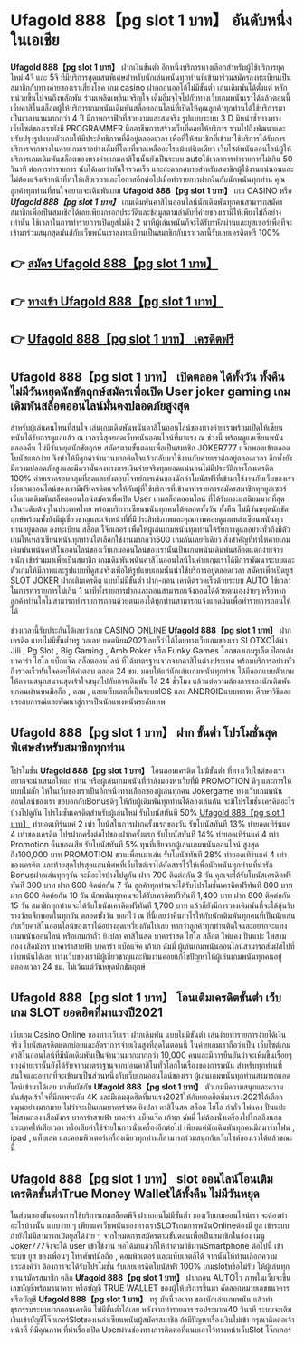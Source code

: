 # Ufagold 888【pg slot 1 บาท】   อันดับหนึ่งในเอเชีย 

**Ufagold 888【pg slot 1 บาท】** ฝากเงินขั้นต่ำ  อีกหนึ่งบริการทางเลือกสำหรับผู้ใช้บริการยุคใหม่ 4จี และ 5จี ที่มีบริการสุดแสนพิเศษสำหรับนักเล่นพนันทุกท่านที่เข้ามาร่วมสมัครลงทะเบียนเป็นสมาชิกกับทางค่ายของเราเสี่ยงโชค เกม casino  ฝากถอนออโต้ไม่มีขั้นต่ำ เล่นเดิมพันได้ตั้งแต่ หลักหน่วยขึ้นไปจนถึงหลักพัน ร่วมเพลิดเพลินเจริญใจ เต็มอิ่มจุใจไปกับทางเว็บเกมพนันเราได้แล้วตอนนี้เว็บคาสิโนสล็อตผู้ให้บริการเกมพนันเดิมพันสล็อตออนไลน์ที่เปิดให้คุณลูกค้าทุกท่านได้ใช้บริการมาเป็นเวลานานมากกว่า 4 ปี มีภาพกราฟิกที่สวยงามและสมจริง รูปแบบระบบ 3 D
มิหนำซ้ำทางทางเว็บไซต์ของเรายังมี  PROGRAMMER มืออาชีพการสร้างเว็บที่คอยให้บริการ  รวมไปถึงพัฒนาและปรับปรุงรูปแบบตัวเกมให้มีประสิทธิภาพที่ดีอยู่ตลอดเวลา เพื่อที่ให้สมาชิกที่เข้ามาใช้บริการได้รับการบริการจากทางในค่ายเกมเราอย่างเต็มที่โดยที่ขาดเหลืออะไรแม้แต่นิดเดียว เว็บไซต์พนันออนไลน์ผู้ให้บริการเกมเดิมพันสล็อตของทางค่ายเกมคาสิโนนั้นยังเป็นระบบ autoใช้เวลาการทำรายการไม่เกิน 50 วินาที ต่อการทำรายการ นับได้เลยว่าทันใจรวดเร็ว และสะดวกสบายสำหรับสมาชิกผู้ใช้งานแน่นอนและไม่ต้องแจ้งเจ้าหน้าที่ทำให้เสียเวลาและโอกาสอีกต่อไปเมื่อทำรายการฝากงินกับนักพนันทุกท่าน
คุณลูกค้าทุกท่านที่สนใจอยากจะเดิมพันเกม **Ufagold 888【pg slot 1 บาท】** เกม CASINO  หรือ ***Ufagold 888【pg slot 1 บาท】*** เกมเดิมพันคาสิโนออนไลน์นักเดิมพันทุกคนสามารถสมัครสมาชิกเพื่อเป็นสมาชิกได้เลยเพียงกรอกประวัติและข้อมูลตามลำดับที่ค่ายของเรามีให้เพียงไม่กี่อย่างเท่านั้น ใช้เวลาในการทำรายการเปิดยูสไม่ถึง 2 นาทีผู้เล่นพนันก็จะได้รับรหัสผ่านและยูสเซอร์เพื่อที่จะเข้ามาร่วมสนุกสุดมันส์กับเว็บพนันเราลงทะเบียนเป็นสมาชิกกับเราเวลานี้รับเลยเครดิตฟรี 100%

## 👉 [สมัคร Ufagold 888【pg slot 1 บาท】](https://archa888.com/)
## 👉 [ทางเข้า Ufagold 888【pg slot 1 บาท】](https://archa888.com/)
## 👉 [Ufagold 888【pg slot 1 บาท】 เครดิตฟรี](https://archa888.com/)

## Ufagold 888【pg slot 1 บาท】 เปิดตลอด ได้ทั้งวัน ทั้งคืน ไม่มีวันหยุดนักขัตฤกษ์สมัครเพื่อเปิด User joker gaming เกมเดิมพันสล็อตออนไลน์มั่นคงปลอดภัยสูงสุด

สำหรับผู้เล่นคนไหนที่สนใจ เล่นเกมเดิมพันพนันคาสิโนออนไลน์ของทางค่ายเราพร้อมเปิดให้เซียนพนันได้รับการดูแลแล้ว ณ เวลานี้สุดยอดเว็บพนันออนไลน์ที่มาแรง ณ ช่วงนี้ พร้อมดูแลเซียนพนันตลอดคืน ไม่มีวันหยุดนักขัตฤกษ์ สมัครตามขั้นตอนเพื่อเป็นสมาชิก JOKER777 แจ๊กพอตเข้าตลอด โบนัสแตกง่าย จึงทำให้มีลูกค้าจำนวนมากติดใจแล้วกลับมาใช้งานกับค่ายเราต่ออยู่ตลอดเวลา อีกทั้งยังมีความปลอดภัยสูงและมีความั่นคงทางการเงินจ่ายจริงทุกยอดแน่นอนไม่มีประวัติการโกงเครดิต 100% ค่ายเราครอบคลุมที่สุดและยังตอบโจทย์การเล่นของนักล่าโบนัสฟรีที่เข้ามาใช้งานกับเว็บของเรา
เว็บเกมออนไลน์ของเรามีฟรีเครดิตแจกให้กับผู้ที่ใช้บริการที่เข้ามาทำรายการสมัครสมาชิกทุกยูสเซอร์ เว็บเกมเดิมพันสล็อตออนไลน์สมัครเพื่อเปิด User เกมสล็อตออนไลน์ ที่ได้รับกระแสนิยมมากที่สุดเป็นระดับต้นๆในประเทศไทย พร้อมบริการเซียนพนันทุกคนได้ตลอดทั้งวัน ทั้งคืน ไม่มีวันหยุดนักขัตฤกษ์พร้อมทั้งยังมีผู้เชี่ยวชาญและเจ้าหน้าที่ที่มีประสิทธิภาพและคุณภาพคอยดูแลเหล่าเซียนพนันทุกท่านอยู่ตลอด ลงทะเบียน สล็อต โจ๊กเกอร์ เพื่อให้ผู้เล่นเกมพนันทุกท่านได้รับการดูแลอย่างทั่วถึงมีตัวเกมให้เหล่าเซียนพนันทุกท่านได้เลือกใช้งานมากกว่า500 เกมกันเลยทีเดียว
สิ่งสำคัญที่ทำให้ค่ายเกมเดิมพันพนันคาสิโนออนไลน์ของเว็บเกมออนไลน์ของเรานั้นเป็นเกมพนันเดิมพันสล็อตแตกง่ายจ่ายหนัก เข้าร่วมมาเพื่อเป็นสมาชิก  เกมเดิมพันพนันคาสิโนออนไลน์ในค่ายเกมเราได้มีการพัฒนาระบบและตัวเกมให้มีภาพและรูปแบบที่ดูสมจริงเพื่อให้รูปแบบเกมนั้นน่าใช้บริการอยู่ตลอดเวลา สมัครเพื่อเปิดยูส SLOT JOKER ฝากเติมเครดิต แบบไม่มีขั้นต่ำ ฝาก-ถอน เครดิตรวดเร็วด้วยระบบ AUTO ใช้เวลาในการทำรายการไม่เกิน 1 นาทีทั้งรายการฝากและถอนสามารถแจ้งถอนได้ด้วยตนเองง่ายๆ หรือหากลูกค้าท่านใดไม่สามารถทำรายการถอนด้วยตนเองได้ทุกท่านสามารถแจ้งแอดมินเพื่อทำรายการถอนให้ได้

ช่วงเวลานี้รับประกันได้เลยว่าเกม CASINO ONLINE **Ufagold 888【pg slot 1 บาท】** ฝากเครดิต แบบไม่มีขั้นต่ำทรู วอเลท ยอดนิยม2021เลยก็ว่าได้โดยทางเว็บเกมของเรา SLOTXOได้นำ  Jili , Pg Slot , Big Gaming , Amb Poker หรือ Funky Games โลกของเกมรูเล็ต  ป๊อกเด้ง บาคาร่า ไฮโล แบ็กแจ๊ค สล็อตออนไลน์ ที่ได้มาตรฐานจากจากคาสิโนต่างประเทศ พร้อมบริการอย่างทั่วถึงรวดเร็วทันใจคอยให้คำตอบ ตลอด 24 ชม. มอบให้แก่นักเล่นเกมพนันทุกท่าน ได้มีออกแบบตัวเกมให้ความสนุกสนานสุดเร้าใจสนุกไปกับการเดิมพัน ได้ 24 ชั่วโมง แล้วแต่ความต้องการของนักเดิมพันทุกคนผ่านบนมือถือ , คอม , และแท็บเลตที่เป็นระบบIOS และ ANDROIDแบบพกพา ศึกษาวิธีและประสบการณ์และพัฒนาสู่การเป็นนักแทงพนันระดับเทพ

## Ufagold 888【pg slot 1 บาท】 ฝาก ขั้นต่ำ โปรโมชั่นสุดพิเศษสำหรับสมาชิกทุกท่าน

โปรโมชั่น **Ufagold 888【pg slot 1 บาท】** โอนถอนเครดิต ไม่มีขั้นต่ำ ที่ทางเว็บไซต์ของเราอยากจะนำเสนอให้แก่  ท่าน หรือผู้เล่นเกมพนันที่กำลังมองหาเว็บที่มี  PROMOTION ดีๆ และการให้แบบไม่กั๊ก ให้ในเว็บของเราเป็นอีกหนึ่งทางเลือกของผู้เล่นทุกคน Jokergame ทางเว็บเกมพนันออนไลน์ของเรา ขอบอกกับBonusดีๆ ให้กับผู้เดิมพันทุกท่านได้ลองเล่นกัน จะมีโปรโมชั่นเครดิตอะไรบ้างไปดูกัน
โปรโมชั่นเครดิตสำหรับผู้เล่นใหม่ รับโบนัสทันที 50% [Ufagold 888【pg slot 1 บาท】](https://archa888.com/) ทำยอดเทิร์นแค่ 2 เท่า
โบนัสในการฝากครั้งแรกของวัน รับโบนัสทันที 13% ทำยอดเทิร์นแค่ 4 เท่าของเครดิต
โปรฝากครั้งต่อไปของฝากครั้งแรก รับโบนัสทันที 14% ทำยอดเทิร์นแค่ 4 เท่า
 Promotion คืนยอดเสีย รับโบนัสทันที 5% ทุนที่เสียจากผู้เล่นเกมพนันออนไลน์ สูงสุดถึง100,000 บาท
 PROMOTION ชวนเพื่อนมาเล่น รับโบนัสทันที 28% ทำยอดเทิร์นแค่ 4 เท่าของเครดิต
และท้ายสุดโปรสุดแสนพิศษที่เว็บไซต์เราได้คัดสรรไว้ให้เพื่อนักพนันทุกท่านที่น่ารัก Bonusฝากเล่นทุกๆวัน จะมีอะไรบ้างไปดูกัน
ฝาก 700 ติดต่อกัน 3 วัน คุณจะได้รับโบนัสเครดิตฟรีทันที 300 บาท
ฝาก 600 ติดต่อกัน 7 วัน ลูกค้าทุกท่านจะได้รับโปรโมชั่นเครดิตฟรีทันที 800 บาท
ฝาก 600 ติดต่อกัน 10 วัน นักพนันทุกคนจะได้รับเครดิตฟรีทันที 1,400 บาท
ฝาก 800 ติดต่อกัน 15 วัน สมาชิกทุกท่านจะได้รับโบนัสเครดิตฟรีทันที 1,700 บาท
แล้วก็ยังมีการวางเดิมพันที่จะได้ลุ้นรับรางวัลแจ็กพอตในทุกวัน ตลอดทั้งวัน บอกไว้ ณ ที่นี้เลยว่าคืนกำไรให้กับนักเดิมพันทุกคนที่เป็นนักเล่นกับเว็บคาสิโนออนไลน์ของเราได้อย่างสุดเหวี่ยงกันไปเลย หากว่าลูกค้าทุกท่านติดใจและอยากจะแทง เกมพนันออนไลน์ หรือเกมกำถั่ว  ยิงปลา คาสิโนสด บาคาร่าสด ไฮโล สล็อต ไพ่แคง ปั่นแปะ ไพ่สามกอง เสือมังกร บาคาร่าสายฟ้า บาคาร่า แบ็คแจ๊ค เก้าเก ดัมมี่ ผู้เล่นเกมพนันออนไลน์สามารถสัมผัสไปที่เว็บพนันได้เลย ทางเว็บของเรามีผู้เชี่ยวชาญและทีมงานคอยแก้ไขปัญหาให้ผู้เล่นเกมพนันทุกคนอยู่ ตลอดเวลา 24 ชม. ไม่เว้นแต่วันหยุดนักขัตฤกษ์

## Ufagold 888【pg slot 1 บาท】 โอนเติมเครดิตขั้นต่ำ  เว็บเกม SLOT ยอดฮิตที่มาแรงปี2021

เว็บเกม  Casino Online ของทางเว็บเรา ฝากเดิมพัน แบบไม่มีขั้นต่ำ เล่นง่ายทำรายการง่ายได้เงินจริง โบนัสเครดิตแตกบ่อยและอัตราการจ่ายเงินสูงที่สุดในตอนนี้ ในค่ายเกมเราถือว่าเป็น เว็บไซต์เกมคาสิโนออนไลน์ที่มีนักเดิมพันเป็นจำนวนมากมากกว่า 10,000 คนและมีการยืนยันว่าจะเพิ่มขึ้นเรื่อยๆ ทางค่ายเรานั้นยังได้รับจากมาตราฐานจากบ่อนคาสิโนทั่วโลกในเรื่องของการพนัน สำหรับทุกท่านที่สนใจและอยากที่จะเข้ามาเป็นส่วนหนึ่งกับเว็บเกมออนไลน์ของเรา ผู้เล่นเกมพนันทุกท่านสามารถแอดไลน์เข้ามาได้เลย
	มาสัมผัสกับ **Ufagold 888【pg slot 1 บาท】** ตัวเกมมีความสนุกและความมันส์สุดเร้าใจที่มีภาพระดับ 4K และมีเกมสุดฮิตที่มาแรง2021ให้กับยอดฮิตที่มาแรง2021ได้เลือกหมุนอย่างมากมาย  ไม่ว่าจะเป็นเกมบาคาร่าสด ยิงปลา คาสิโนสด สล็อต ไฮโล กำถั่ว ไพ่แคง ปั่นแปะ ไพ่สามกอง เสือมังกร บาคาร่าสายฟ้า บาคาร่า แบ็คแจ๊ค เก้าเก ดัมมี่ ไม่ต้องนั่งเครื่องไปไกลถึงนอกประเทศให้เสียเวลา หรือเสียค่าใช้จ่ายในการนั่งเครื่องอีกต่อไป เพียงแค่นักเดิมพันทุกคนมีสมาร์ทโฟน , ipad , แท็บเลต และคอมพิวเตอร์เครื่องเดียวทุกท่านก็สามารถร่วมสนุกกับเว็บไซต์ของเราได้แล้วขณะนี้

## Ufagold 888【pg slot 1 บาท】 slot ออนไลน์โอนเติมเครดิตขั้นต่ำTrue Money Walletได้ทั้งคืน ไม่มีวันหยุด

ในส่วนของขั้นตอนการใช้บริการเกมสล็อตพีจี ฝากถอนไม่มีขั้นต่ำ ของเว็บเกมออนไลน์เรา จะต้องทำอะไรบ้างนั้น แบบง่าย ๆ เพียงแค่เว็บพนันของทางเราSLOTเกมการพนันOnlineต้องมี ยูส เข้าระบบ ถ้ายังไม่มีสามารถเปิดยูสได้ง่าย ๆ จากโหมดการสมัครตามขั้นตอนเพื่อเป็นสมาชิกในช่อง เมนู Joker777จึงจะได้ user เข้าใช้งาน พอได้มาแล้วก็ให้ทำตามวิธีผ่านSmartphone ต่อไปนี้
เข้าระบบ ยูส  ของเพื่อนๆ โทรศัพท์มือถือ , คอมพิวเตอร์ และแท็บเลตก็ได้
จากนั้นให้ท่านเลือกความประสงค์ว่า ต้องการจะได้รับโปรโมชั่น รับเลยเครดิตโบนัสฟรี 100% เกมslotหรือไม่รับ
ให้ผู้เล่นทุกท่านสมัครสมาชิก คลิก **Ufagold 888【pg slot 1 บาท】** ฝากถอน AUTOไว ภาพในเว็บจะขึ้นเลขบัญชีพร้อมธนาคาร หรือบัญชี TRUE WALLET ของผู้ให้บริการขึ้นมา
คัดลอกหมายเลขธนาคาร หรือบัญชี **Ufagold 888【pg slot 1 บาท】** ทรู มันนี่วอเลท ของนักเล่นเกมพนัน แล้วทำธุรกรรมระบบฝากถอนเครดิต ไม่มีขั้นต่ำได้เลย
หลังจากทำรายการ รอประมาณ40 วินาที ระบบจะเติมเงินเข้าบัญชีโจ๊กเกอร์Slotของเหล่าเซียนพนันผู้สมัครสมาชิก
ถ้ามีปัญหาเรื่องเงินไม่เข้า กรุณาติดต่อเจ้าหน้าที่ ที่มีคุณภาพ ที่ทำเรื่องเปิด Userผ่านช่องทางการติดต่อที่แนบเอาไว้ทางหน้าเว็บSlot โจ๊กเกอร์


